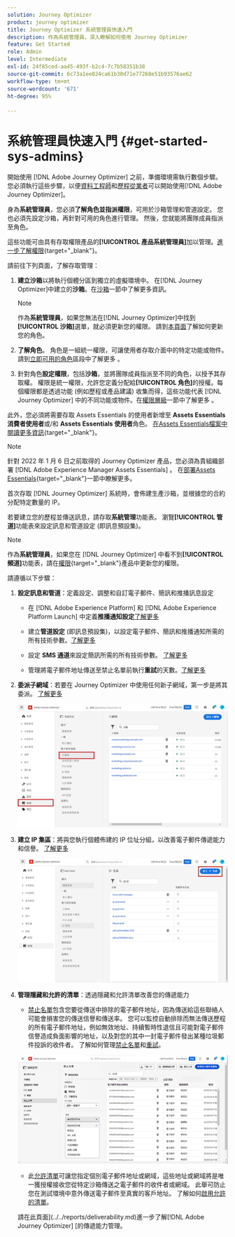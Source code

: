 ```yaml
---
solution: Journey Optimizer
product: journey optimizer
title: Journey Optimizer 系統管理員快速入門
description: 作為系統管理員，深入瞭解如何使用 Journey Optimizer
feature: Get Started
role: Admin
level: Intermediate
exl-id: 24f85ced-aa45-493f-b2c4-7c7b58351b38
source-git-commit: 6c73a1ee024ca61b30d71e77268e51b93576ae62
workflow-type: tm+mt
source-wordcount: '671'
ht-degree: 95%

---
```


# 系統管理員快速入門 {#get-started-sys-admins}

開始使用 [!DNL Adobe Journey Optimizer] 之前，準備環境需執行數個步驟。  您必須執行這些步驟，以便[資料工程師](data-engineer.md)和[歷程從業者](marketer.md)可以開始使用[!DNL Adobe Journey Optimizer]。

身為&#x200B;**系統管理員**，您必須&#x200B;**了解角色並指派權限**，可用於沙箱管理和管道設定。 您也必須先設定沙箱，再針對可用的角色進行管理。 然後，您就能將團隊成員指派至角色。

這些功能可由具有存取權限產品的&#x200B;**[!UICONTROL 產品系統管理員]**&#x200B;加以管理。[進一步了解權限](../../administration/permissions.md){target="_blank"}。

請前往下列頁面，了解存取管理：

1. **建立沙箱**&#x200B;以將執行個體分區到獨立的虛擬環境中。 在[!DNL Journey Optimizer]中建立的&#x200B;**沙箱**。在[沙箱](../../administration/sandboxes.md)一節中了解更多資訊。

   >[!NOTE]
   >作為&#x200B;**系統管理員**，如果您無法在[!DNL Journey Optimizer]中找到&#x200B;**[!UICONTROL 沙箱]**&#x200B;選單，就必須更新您的權限。 請到[本頁面](../../administration/permissions.md#edit-product-profile)了解如何更新您的角色。

1. **了解角色**。 角色是一組統一權限，可讓使用者存取介面中的特定功能或物件。 請到[立即可用的角色](../../administration/ootb-product-profiles.md)區段中了解更多 。

1. 針對角色&#x200B;**設定權限**，包括&#x200B;**沙箱**，並將團隊成員指派至不同的角色，以授予其存取權。 權限是統一權限，允許您定義分配給&#x200B;**[!UICONTROL 角色]**&#x200B;的授權。每個權限都是透過功能 (例如歷程或產品建議) 收集而得，這些功能代表 [!DNL Journey Optimizer] 中的不同功能或物件。在[權限層級](../../administration/high-low-permissions.md)一節中了解更多 。

此外，您必須將需要存取 Assets Essentials 的使用者新增至 **Assets Essentials 消費者使用者**&#x200B;或/和 **Assets Essentials 使用者**&#x200B;角色。 [在Assets Essentials檔案中閱讀更多資訊](https://experienceleague.adobe.com/docs/experience-manager-assets-essentials/help/deploy-administer.html?lang=zh-Hant){target="_blank"}。

>[!NOTE]
>針對 2022 年 1 月 6 日之前取得的 Journey Optimizer 產品，您必須為貴組織部署 [!DNL Adobe Experience Manager Assets Essentials] 。 在[部署Assets Essentials](https://experienceleague.adobe.com/docs/experience-manager-assets-essentials/help/deploy-administer.html?lang=zh-Hant){target="_blank"}一節中瞭解更多。

首次存取 [!DNL Journey Optimizer] 系統時，會佈建生產沙箱，並根據您的合約分配特定數量的 IP。

若要建立您的歷程並傳送訊息，請存取&#x200B;**系統管理**&#x200B;功能表。 瀏覽&#x200B;**[!UICONTROL 管道]**&#x200B;功能表來設定訊息和管道設定 (即訊息預設集)。

>[!NOTE]
>作為&#x200B;**系統管理員**，如果您在 [!DNL Journey Optimizer] 中看不到&#x200B;**[!UICONTROL 頻道]**&#x200B;功能表，請在[權限](../../administration/permissions.md){target="_blank"}產品中更新您的權限。
>

請遵循以下步驟：

1. **設定訊息和管道**：定義設定、調整和自訂電子郵件、簡訊和推播訊息設定

   * 在 [!DNL Adobe Experience Platform] 和 [!DNL Adobe Experience Platform Launch] 中定義&#x200B;**推播通知設定**[了解更多](../../push/push-gs.md)

   * 建立&#x200B;**管道設定** (即訊息預設集)，以設定電子郵件、簡訊和推播通知所需的所有技術參數。[了解更多](../../configuration/channel-surfaces.md)

   * 設定 **SMS 通道**&#x200B;來設定簡訊所需的所有技術參數。 [了解更多](../../sms/sms-configuration.md)

   * 管理將電子郵件地址傳送至禁止名單前執行&#x200B;**重試**&#x200B;的天數。[了解更多](../../configuration/manage-suppression-list.md)

1. **委派子網域**：若要在 Journey Optimizer 中使用任何新子網域，第一步是將其委派。 [了解更多](../../configuration/about-subdomain-delegation.md)

   ![](../assets/subdomain.png)

1. **建立 IP 集區**：將與您執行個體佈建的 IP 位址分組，以改善電子郵件傳遞能力和信譽。 [了解更多](../../configuration/ip-pools.md)

   ![](../assets/ip-pool.png)

1. **管理隱藏和允許的清單**：透過隱藏和允許清單改善您的傳遞能力

   * [禁止名單](../../reports/suppression-list.md)包含您要從傳送中排除的電子郵件地址，因為傳送給這些聯絡人可能會損害您的傳送信譽和傳送率。 您可以監控自動排除而無法傳送歷程的所有電子郵件地址，例如無效地址、持續暫時性退信且可能對電子郵件信譽造成負面影響的地址，以及對您的其中一封電子郵件發出某種垃圾郵件投訴的收件者。 了解如何管理[禁止名單](../../configuration/manage-suppression-list.md)和[重試](../../configuration/retries.md)。

   ![](../assets/suppression-list-filtering-example.png)

   * 此[允許清單](../../configuration/allow-list.md)可讓您指定個別電子郵件地址或網域，這些地址或網域將是唯一獲授權接收您從特定沙箱傳送之電子郵件的收件者或網域。 此舉可防止您在測試環境中意外傳送電子郵件至真實的客戶地址。 了解如何[啟用允許的清單](../../configuration/allow-list.md)。

   請在此頁面](../../reports/deliverability.md)進一步了解[!DNL Adobe Journey Optimizer] [的傳遞能力管理。
